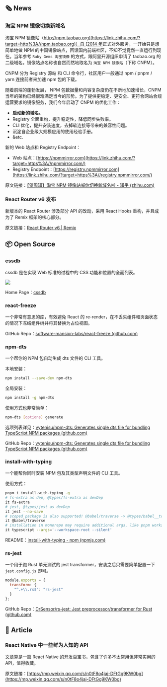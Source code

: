 ## 🗞 News

### 淘宝 NPM 镜像切换新域名

淘宝 NPM 镜像站（[http://npm.taobao.org](https://link.zhihu.com/?target=http%3A//npm.taobao.org)）自 [2014 年](https://link.zhihu.com/?target=https%3A//www.yuque.com/egg/data/taobaonpm%237f2e)正式对外服务，一开始只是想简单地做 NPM 的中国镜像站点，回馈国内前端社区，不知不觉竟然一直运行到现在。当年参考 `Ruby Gems 淘宝镜像` 的方式，跟阿里开源组织申请了 taobao.org 的二级域名，镜像站点名称也自然而然地取名为 `淘宝 NPM 镜像站`（下称 CNPM）。

CNPM 分为 Registry 源站 和 CLI 命令行，社区用户一般通过 npm / pnpm / yarn 连接前者来加速 npm 包的下载。

随着前端的蓬勃发展， NPM 包数据量和内容复杂度仍在不断地加速增长，CNPM 当年的架构已经很难满足当今的形势。为了提供更稳定、更安全、更符合网站合规运营要求的镜像服务，我们今年启动了 CNPM 的优化工作：

- **启动新的域名。**
- Registry 全面重构，提升稳定性，降低同步失败率。
- CLI 优化，提升安装速度，去掉软连接等带来的兼容性问题。
- 沉淀自企业级大规模应用的使用经验手册。
- &etc.

新的 Web 站点和 Registry Endpoint：

- Web 站点：[https://npmmirror.com](https://link.zhihu.com/?target=https%3A//npmmirror.com/)
- Registry Endpoint：[https://registry.npmmirror.com](https://link.zhihu.com/?target=https%3A//registry.npmmirror.com/)

原文链接：[【望周知】淘宝 NPM 镜像站喊你切换新域名啦 - 知乎 (zhihu.com)](https://zhuanlan.zhihu.com/p/430580607)

### React Router v6 发布

新版本的 React Router 涉及部分 API 的改动，采用 React Hooks 重构，并且成为了 Remix 框架的核心部分。

原文链接：[React Router v6 | Remix](https://remix.run/blog/react-router-v6)

## 📦 Open Source

### cssdb

cssdb 是在实现 Web 标准的过程中的 CSS 功能和位置的全面列表。

![](https://cdn.jack-wjq.cn/PicGo/202111152257640.png)

Home Page：[cssdb](https://cssdb.org/)

### react-freeze

一个非常有意思的库，有效避免 React 的 re-render，在不丢失组件和页面状态的情况下冻结组件树并将其替换为占位视图。

GitHub Repo：[software-mansion-labs/react-freeze (github.com)](https://github.com/software-mansion-labs/react-freeze)

### npm-dts

一个帮你的 NPM 包自动生成 dts 文件的 CLI 工具。

本地安装：

```bash
npm install --save-dev npm-dts
```

全局安装：

```bash
npm install -g npm-dts
```

使用方式也非常简单：

```bash
npm-dts [options] generate
```

选项列表详见：[vytenisu/npm-dts: Generates single dts file for bundling TypeScript NPM packages (github.com)](https://github.com/vytenisu/npm-dts#supported-options)

GitHub Repo：[vytenisu/npm-dts: Generates single dts file for bundling TypeScript NPM packages (github.com)](https://github.com/vytenisu/npm-dts)

### install-with-typing

一个能帮你同时安装 NPM 包及其类型声明文件的 CLI 工具。

使用方式：

```bash
pnpm i install-with-typing -g
# fs-extra as dep, @types/fs-extra as devDep
it fs-extra
# jest, @types/jest as devDep
it jest --no-save
# scoped package is also supported! @babel/traverse -> @types/babel__traverse
it @babel/traverse
# installation in monorepo may require additional args, like pnpm workspace
it typescript --args='--workspace-root --silent'
```

README：[install-with-typing - npm (npmjs.com)](https://www.npmjs.com/package/install-with-typing)

### rs-jest

一个用于跑 Rust 单元测试的 jest transformer，安装之后只需要简单配置一下 `jest.config.js` 即可。

```jsx
module.exports = {
  transform: {
    "^.+\\.rs$": "rs-jest"
  }
};
```

GitHub Repo：[DrSensor/rs-jest: Jest preprocessor/transformer for Rust (github.com)](https://github.com/DrSensor/rs-jest)

## 📑 Article

### React Native 中一些鲜为人知的 API

文章算是一篇 React Native 的开发百宝书，包含了许多不太常用但非常实用的 API，值得收藏。

原文链接：[https://mp.weixin.qq.com/s/n0tF8o4jaj-DFtGg9KW0bg](https://mp.weixin.qq.com/s/n0tF8o4jaj-DFtGg9KW0bg)

